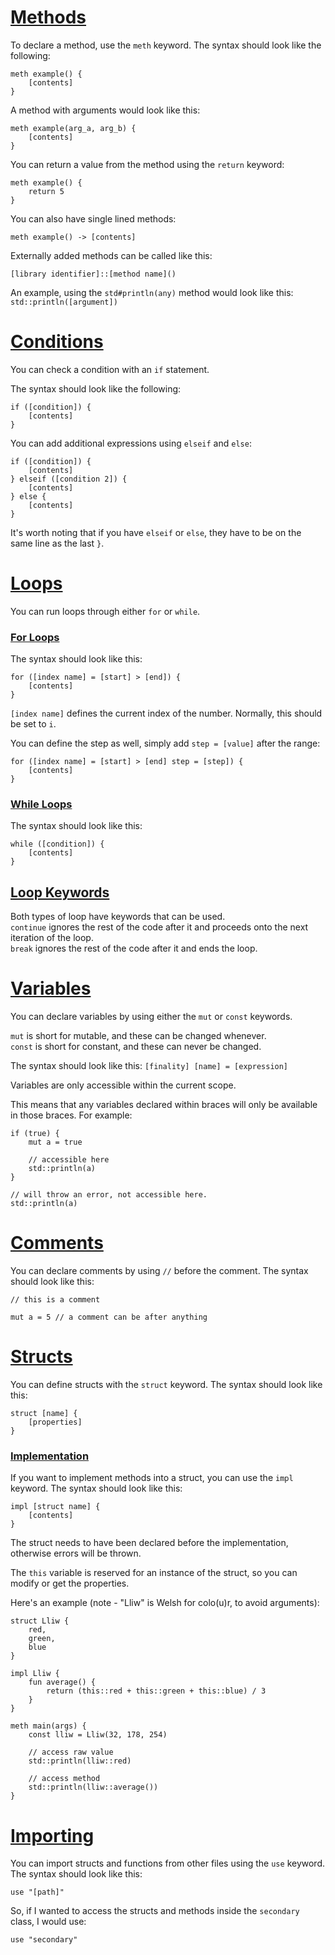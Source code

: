 # <u> Methods </u>

To declare a method, use the `meth` keyword.
The syntax should look like the following:
```
meth example() {
    [contents]
}
```

A method with arguments would look like this:
```
meth example(arg_a, arg_b) {
    [contents]
}
```

You can return a value from the method using the `return` keyword:
```
meth example() {
    return 5
}
```

You can also have single lined methods:
```
meth example() -> [contents]
```

Externally added methods can be called like this:
```
[library identifier]::[method name]()
```

An example, using the `std#println(any)` method would look like this:
`std::println([argument])`

# <u> Conditions </u>
You can check a condition with an `if` statement.

The syntax should look like the following:
```
if ([condition]) {
    [contents]
}
```

You can add additional expressions using `elseif` and `else`:
```
if ([condition]) {
    [contents]
} elseif ([condition 2]) {
    [contents]
} else {
    [contents]
}
```

It's worth noting that if you have `elseif` or `else`, they have to be on the same line as
the last `}`.

# <u> Loops </u>
You can run loops through either `for` or `while`.

### <u> For Loops </u>
The syntax should look like this:
```
for ([index name] = [start] > [end]) {
    [contents]
}
```

`[index name]` defines the current index of the number. Normally, this should be set to `i`.

You can define the step as well, simply add `step = [value]` after the range:
```
for ([index name] = [start] > [end] step = [step]) {
    [contents]
}
```

### <u> While Loops </u>
The syntax should look like this:
```
while ([condition]) {
    [contents]
}
```

## <u> Loop Keywords </u>
Both types of loop have keywords that can be used.<br>
`continue` ignores the rest of the code after it and proceeds onto the next iteration of the loop.<br>
`break` ignores the rest of the code after it and ends the loop.

# <u> Variables </u>
You can declare variables by using either the `mut` or `const` keywords.

`mut` is short for mutable, and these can be changed whenever. <br>
`const` is short for constant, and these can never be changed.

The syntax should look like this:
`[finality] [name] = [expression]`

Variables are only accessible within the current scope.

This means that any variables declared within braces will only
be available in those braces. For example:

```
if (true) {
    mut a = true
    
    // accessible here
    std::println(a)
}

// will throw an error, not accessible here.
std::println(a)
```

# <u> Comments </u>
You can declare comments by using `//` before the comment.
The syntax should look like this:

```
// this is a comment

mut a = 5 // a comment can be after anything
```

# <u> Structs </u>
You can define structs with the `struct` keyword.
The syntax should look like this:

```
struct [name] {
    [properties]
}
```

### <u> Implementation </u>
If you want to implement methods into a struct, you can use the `impl` keyword.
The syntax should look like this:

```
impl [struct name] {
    [contents]
}
```

The struct needs to have been declared before the implementation, otherwise errors will be thrown.

The `this` variable is reserved for an instance of the struct, so you can modify or get the properties.

Here's an example (note - "Lliw" is Welsh for colo(u)r, to avoid arguments):

```
struct Lliw {
    red,
    green,
    blue
}

impl Lliw {
    fun average() {
        return (this::red + this::green + this::blue) / 3
    }
}

meth main(args) {
    const lliw = Lliw(32, 178, 254)
    
    // access raw value
    std::println(lliw::red)
    
    // access method
    std::println(lliw::average())
}
```

# <u> Importing </u>
You can import structs and functions from other files using the `use` keyword.
The syntax should look like this:

```
use "[path]"
```

So, if I wanted to access the structs and methods inside the `secondary` class, I would use:

```
use "secondary"
```